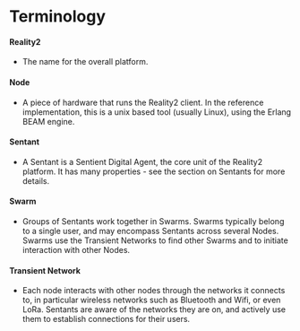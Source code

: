 # Terminology

#### Reality2

- The name for the overall platform.

#### Node

- A piece of hardware that runs the Reality2 client.  In the reference implementation, this is a unix based tool (usually Linux), using the Erlang BEAM engine.

#### Sentant

- A Sentant is a Sentient Digital Agent, the core unit of the Reality2 platform.  It has many properties - see the section on Sentants for more details.

#### Swarm

- Groups of Sentants work together in Swarms.  Swarms typically belong to a single user, and may encompass Sentants across several Nodes.  Swarms use the Transient Networks to find other Swarms and to initiate interaction with other Nodes.

#### Transient Network

- Each node interacts with other nodes through the networks it connects to, in particular wireless networks such as Bluetooth and Wifi, or even LoRa.  Sentants are aware of the networks they are on, and actively use them to establish connections for their users.
